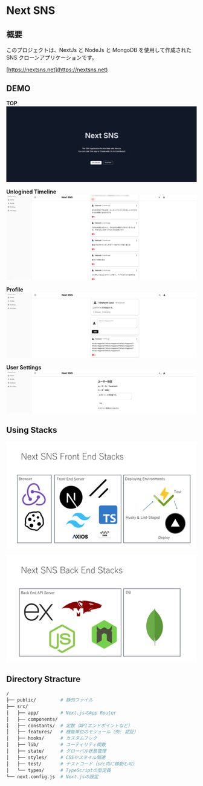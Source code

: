 # Next SNS

## 概要

このプロジェクトは、NextJs と NodeJs と MongoDB を使用して作成された SNS クローンアプリケーションです。

[https://nextsns.net](https://nextsns.net)

## DEMO

**TOP**
![demo1](public/assets/images/demo-1-top.png)

**Unlogined Timeline**
![demo2](public/assets/images/demo-2-unlogin-timeline.png)

**Profile**
![demo3](public/assets/images/demo-3-profile.png)

**User Settings**
![demo4](public/assets/images/demo-4-user-setting.png)

## Using Stacks

![frontend-stacks](public/assets/images/frontend-stacks.PNG)

![backend-stacks](public/assets/images/backend-stacks.PNG)

## Directory Stracture

```sh
/
├── public/         # 静的ファイル
├── src/
│   ├── app/        # Next.jsのApp Router
│   ├── components/
│   ├── constants/  # 定数（APIエンドポイントなど）
│   ├── features/   # 機能単位のモジュール（例: 認証）
│   ├── hooks/      # カスタムフック
│   ├── lib/        # ユーティリティ関数
│   ├── state/      # グローバル状態管理
│   ├── styles/     # CSSやスタイル関連
│   ├── test/       # テストコード（src内に移動も可）
│   └── types/      # TypeScriptの型定義
└── next.config.js  # Next.jsの設定
```
